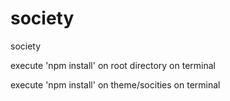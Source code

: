 # society
society


execute 'npm install' on root directory on terminal 

execute 'npm install' on theme/socities on terminal
